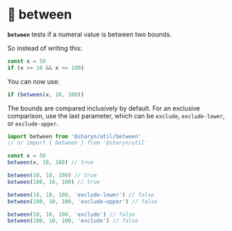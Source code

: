 # 🌹 between

**`between`** tests if a numeral value is between two bounds.

So instead of writing this:

```js
const x = 50
if (x >= 10 && x <= 100)
```

You can now use:

```js
if (between(x, 10, 100))
```

The bounds are compared inclusively by default. For an exclusive comparison, use the last parameter, which can be `exclude`, `exclude-lower`, or `exclude-upper`.

```js
import between from '@sharyn/util/between'
// or import { between } from '@sharyn/util'

const x = 50
between(x, 10, 100) // true

between(10, 10, 100) // true
between(100, 10, 100) // true

between(10, 10, 100, 'exclude-lower') // false
between(100, 10, 100, 'exclude-upper') // false

between(10, 10, 100, 'exclude') // false
between(100, 10, 100, 'exclude') // false
```

